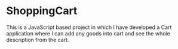 # ShoppingCart
This is a JavaScript based project in which I have developed a Cart application where I can add any goods into cart and see the whole description from the cart.
